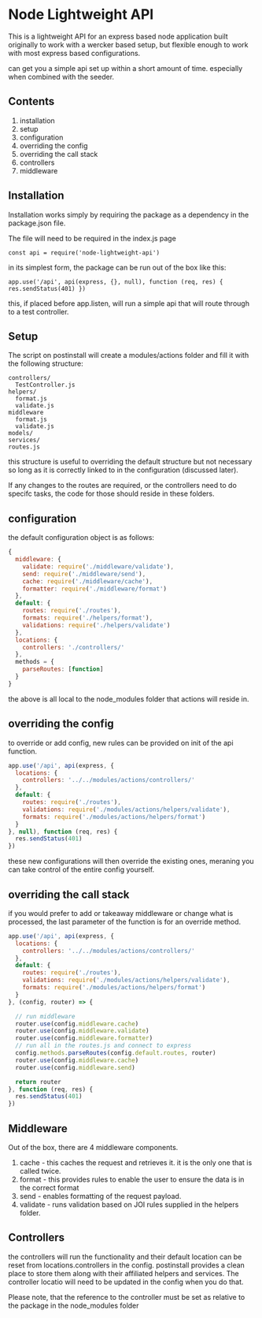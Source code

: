 # Node Lightweight API

This is a lightweight API for an express based node application built originally to work with a wercker based setup, but flexible enough to work with most express based configurations.

can get you a simple api set up within a short amount of time. especially when combined with the seeder.

## Contents

1. installation
2. setup
3. configuration
4. overriding the config
5. overriding the call stack
6. controllers
7. middleware

## Installation

Installation works simply by requiring the package as a dependency in the package.json file.

The file will need to be required in the index.js page

` const api = require('node-lightweight-api') `

in its simplest form, the package can be run out of the box like this:

` app.use('/api', api(express, {}, null), function (req, res) {
  res.sendStatus(401)
}) `

this, if placed before app.listen, will run a simple api that will route through to a test controller.

## Setup

The script on postinstall will create a modules/actions folder and fill it with the
following structure:

```
controllers/
  TestController.js
helpers/
  format.js
  validate.js
middleware
  format.js
  validate.js
models/
services/
routes.js
```

this structure is useful to overriding the default structure but not necessary so long as it is correctly linked to in the configuration (discussed later).

If any changes to the routes are required, or the controllers need to do specifc tasks, the code for those should reside in these folders.

## configuration

the default configuration object is as follows:

``` javascript
{
  middleware: {
    validate: require('./middleware/validate'),
    send: require('./middleware/send'),
    cache: require('./middleware/cache'),
    formatter: require('./middleware/format')
  },
  default: {
    routes: require('./routes'),
    formats: require('./helpers/format'),
    validations: require('./helpers/validate')
  },
  locations: {
    controllers: './controllers/'
  },
  methods = {
    parseRoutes: [function]
  }
}
```

the above is all local to the node_modules folder that actions will reside in.

## overriding the config
to override or add config, new rules can be provided on init of the api function.

``` javascript
app.use('/api', api(express, {
  locations: {
    controllers: '../../modules/actions/controllers/'
  },
  default: {
    routes: require('./routes'),
    validations: require('./modules/actions/helpers/validate'),
    formats: require('./modules/actions/helpers/format')
  }
}, null), function (req, res) {
  res.sendStatus(401)
})
```

these new configurations will then override the existing ones, meraning you can take control of the entire config yourself.

## overriding the call stack

if you would prefer to add or takeaway middleware or change what is processed, the last parameter of the function is for an override method.

```javascript
app.use('/api', api(express, {
  locations: {
    controllers: '../../modules/actions/controllers/'
  },
  default: {
    routes: require('./routes'),
    validations: require('./modules/actions/helpers/validate'),
    formats: require('./modules/actions/helpers/format')
  }
}, (config, router) => {

  // run middleware
  router.use(config.middleware.cache)
  router.use(config.middleware.validate)
  router.use(config.middleware.formatter)
  // run all in the routes.js and connect to express
  config.methods.parseRoutes(config.default.routes, router)
  router.use(config.middleware.cache)
  router.use(config.middleware.send)

  return router
}, function (req, res) {
  res.sendStatus(401)
})
```

## Middleware

Out of the box, there are 4 middleware components.

1. cache - this caches the request and retrieves it. it is the only one that is called twice.
2. format - this provides rules to enable the user to ensure the data is in the correct format
3. send - enables formatting of the request payload.
4. validate - runs validation based on JOI rules supplied in the helpers folder.

## Controllers

the controllers will run the functionality and their default location can be reset from locations.controllers in the config. postinstall provides a clean place to store them along with their affiliated helpers and services. The controller locatio will need to be updated in the config when you do that.

Please note, that the reference to the controller must be set as relative to the package in the
node_modules folder
